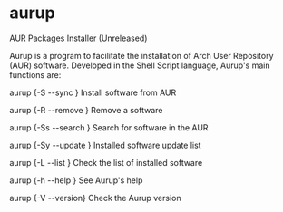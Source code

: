 # aurup
AUR Packages Installer (Unreleased)

Aurup is a program to facilitate the installation of Arch User Repository (AUR) software. Developed in the Shell Script language, Aurup's main functions are:

aurup {-S --sync }
Install software from AUR

aurup {-R --remove }
Remove a software

aurup {-Ss --search }
Search for software in the AUR

aurup {-Sy --update }
Installed software update list

aurup {-L --list }
Check the list of installed software

aurup {-h --help }
See Aurup's help

aurup {-V --version}
Check the Aurup version

